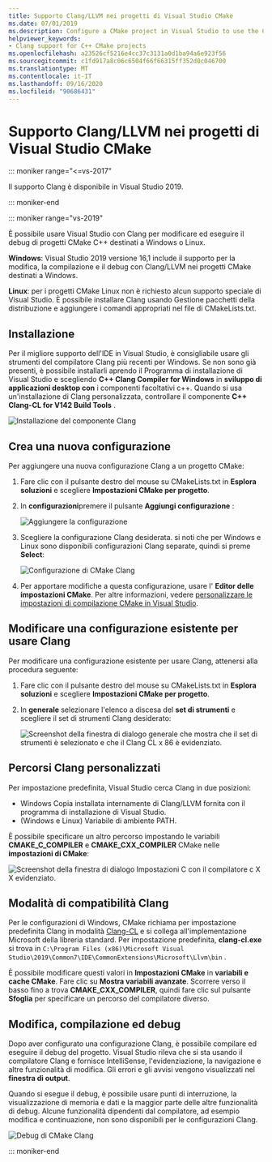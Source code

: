 ```yaml
---
title: Supporto Clang/LLVM nei progetti di Visual Studio CMake
ms.date: 07/01/2019
ms.description: Configure a CMake project in Visual Studio to use the Clang/LLVM toolchain.
helpviewer_keywords:
- Clang support for C++ CMake projects
ms.openlocfilehash: a23526cf5216e4cc37c3131a0d1ba94a6e923f56
ms.sourcegitcommit: c1fd917a8c06c6504f66f66315ff352d0c046700
ms.translationtype: MT
ms.contentlocale: it-IT
ms.lasthandoff: 09/16/2020
ms.locfileid: "90686431"
---
```

# <a name="clangllvm-support-in-visual-studio-cmake-projects"></a>Supporto Clang/LLVM nei progetti di Visual Studio CMake

::: moniker range="<=vs-2017"

Il supporto Clang è disponibile in Visual Studio 2019.

::: moniker-end

::: moniker range="vs-2019"

È possibile usare Visual Studio con Clang per modificare ed eseguire il debug di progetti CMake C++ destinati a Windows o Linux.

**Windows**: Visual Studio 2019 versione 16,1 include il supporto per la modifica, la compilazione e il debug con Clang/LLVM nei progetti CMake destinati a Windows.

**Linux**: per i progetti CMake Linux non è richiesto alcun supporto speciale di Visual Studio. È possibile installare Clang usando Gestione pacchetti della distribuzione e aggiungere i comandi appropriati nel file di CMakeLists.txt.

## <a name="install"></a>Installazione

Per il migliore supporto dell'IDE in Visual Studio, è consigliabile usare gli strumenti del compilatore Clang più recenti per Windows. Se non sono già presenti, è possibile installarli aprendo il Programma di installazione di Visual Studio e scegliendo **C++ Clang Compiler for Windows** in **sviluppo di applicazioni desktop con** i componenti facoltativi c++. Quando si usa un'installazione di Clang personalizzata, controllare il componente **C++ Clang-CL for V142 Build Tools** .

![Installazione del componente Clang](media/clang-install-vs2019.png)

## <a name="create-a-new-configuration"></a>Crea una nuova configurazione

Per aggiungere una nuova configurazione Clang a un progetto CMake:

1. Fare clic con il pulsante destro del mouse su CMakeLists.txt in **Esplora soluzioni** e scegliere **Impostazioni CMake per progetto**.

1. In **configurazioni**premere il pulsante **Aggiungi configurazione** :

   ![Aggiungere la configurazione](media/cmake-add-config-icon.png)

1. Scegliere la configurazione Clang desiderata. si noti che per Windows e Linux sono disponibili configurazioni Clang separate, quindi si preme **Select**:

   ![Configurazione di CMake Clang](media/cmake-clang-configuration.png)

1. Per apportare modifiche a questa configurazione, usare l' **Editor delle impostazioni CMake**. Per altre informazioni, vedere [personalizzare le impostazioni di compilazione CMake in Visual Studio](customize-cmake-settings.md).

## <a name="modify-an-existing-configuration-to-use-clang"></a>Modificare una configurazione esistente per usare Clang

Per modificare una configurazione esistente per usare Clang, attenersi alla procedura seguente:

1. Fare clic con il pulsante destro del mouse su CMakeLists.txt in **Esplora soluzioni** e scegliere **Impostazioni CMake per progetto**.

1. In **generale** selezionare l'elenco a discesa del **set di strumenti** e scegliere il set di strumenti Clang desiderato:

   ![Screenshot della finestra di dialogo generale che mostra che il set di strumenti è selezionato e che il Clang CL x 86 è evidenziato.](media/cmake-clang-toolset.png)

## <a name="custom-clang-locations"></a>Percorsi Clang personalizzati

Per impostazione predefinita, Visual Studio cerca Clang in due posizioni:

- Windows Copia installata internamente di Clang/LLVM fornita con il programma di installazione di Visual Studio.
- (Windows e Linux) Variabile di ambiente PATH.

È possibile specificare un altro percorso impostando le variabili **CMAKE_C_COMPILER** e **CMAKE_CXX_COMPILER** CMake nelle **impostazioni di CMake**:

![Screenshot della finestra di dialogo Impostazioni C con il compilatore c X X evidenziato.](media/clang-location-cmake.png)

## <a name="clang-compatibility-modes"></a>Modalità di compatibilità Clang

Per le configurazioni di Windows, CMake richiama per impostazione predefinita Clang in modalità [Clang-CL](https://llvm.org/devmtg/2014-04/PDFs/Talks/clang-cl.pdf) e si collega all'implementazione Microsoft della libreria standard. Per impostazione predefinita, **clang-cl.exe** si trova in `C:\Program Files (x86)\Microsoft Visual Studio\2019\Common7\IDE\CommonExtensions\Microsoft\Llvm\bin` .

È possibile modificare questi valori in **Impostazioni CMake** in **variabili e cache CMake**. Fare clic su **Mostra variabili avanzate**. Scorrere verso il basso fino a trova **CMAKE_CXX_COMPILER**, quindi fare clic sul pulsante **Sfoglia**  per specificare un percorso del compilatore diverso.

## <a name="edit-build-and-debug"></a>Modifica, compilazione ed debug

Dopo aver configurato una configurazione Clang, è possibile compilare ed eseguire il debug del progetto. Visual Studio rileva che si sta usando il compilatore Clang e fornisce IntelliSense, l'evidenziazione, la navigazione e altre funzionalità di modifica. Gli errori e gli avvisi vengono visualizzati nel **finestra di output**.

Quando si esegue il debug, è possibile usare punti di interruzione, la visualizzazione di memoria e dati e la maggior parte delle altre funzionalità di debug. Alcune funzionalità dipendenti dal compilatore, ad esempio modifica e continuazione, non sono disponibili per le configurazioni Clang.

![Debug di CMake Clang](media/clang-debug-visualize.png)

::: moniker-end
